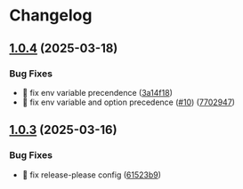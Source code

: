 # Changelog

## [1.0.4](https://github.com/bagermen/rnd-tools/compare/v1.0.3...v1.0.4) (2025-03-18)


### Bug Fixes

* :bug: fix env variable precendence ([3a14f18](https://github.com/bagermen/rnd-tools/commit/3a14f180954f5ec393d2adc6acf35d60ac034e0d))
* 🐛 fix env variable and option precedence ([#10](https://github.com/bagermen/rnd-tools/issues/10)) ([7702947](https://github.com/bagermen/rnd-tools/commit/77029479a979206f0396669d9b348a5a14bf1dd2))

## [1.0.3](https://github.com/bagermen/rnd-tools/compare/v1.0.2...v1.0.3) (2025-03-16)


### Bug Fixes

* :green_heart: fix release-please config ([61523b9](https://github.com/bagermen/rnd-tools/commit/61523b93b41b69ef32fc6e1c35e738fb5fc2d644))

